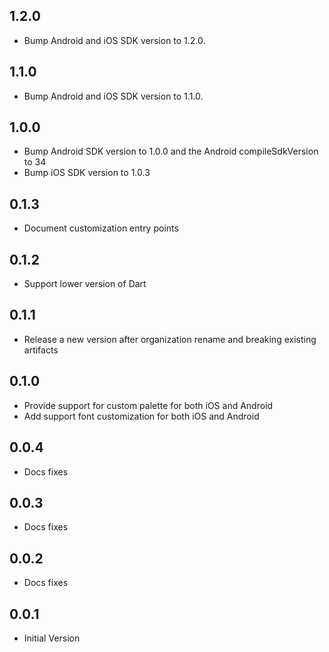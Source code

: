 ## 1.2.0

* Bump Android and iOS SDK version to 1.2.0.

## 1.1.0

* Bump Android and iOS SDK version to 1.1.0.

## 1.0.0

* Bump Android SDK version to 1.0.0 and the Android compileSdkVersion to 34
* Bump iOS SDK version to 1.0.3

## 0.1.3

* Document customization entry points

## 0.1.2

* Support lower version of Dart

## 0.1.1

* Release a new version after organization rename and breaking existing artifacts

## 0.1.0

* Provide support for custom palette for both iOS and Android
* Add support font customization for both iOS and Android

## 0.0.4

* Docs fixes

## 0.0.3

* Docs fixes

## 0.0.2

* Docs fixes

## 0.0.1

* Initial Version
